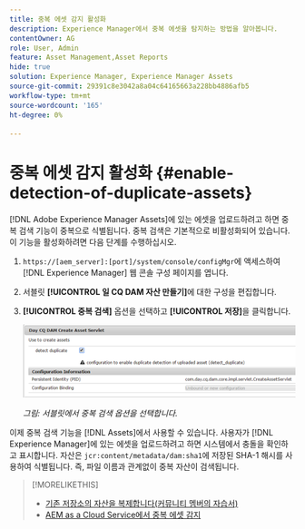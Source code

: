 ```yaml
---
title: 중복 에셋 감지 활성화
description: Experience Manager에서 중복 에셋을 탐지하는 방법을 알아봅니다.
contentOwner: AG
role: User, Admin
feature: Asset Management,Asset Reports
hide: true
solution: Experience Manager, Experience Manager Assets
source-git-commit: 29391c8e3042a8a04c64165663a228bb4886afb5
workflow-type: tm+mt
source-wordcount: '165'
ht-degree: 0%

---
```


# 중복 에셋 감지 활성화 {#enable-detection-of-duplicate-assets}

[!DNL Adobe Experience Manager Assets]에 있는 에셋을 업로드하려고 하면 중복 검색 기능이 중복으로 식별됩니다. 중복 검색은 기본적으로 비활성화되어 있습니다. 이 기능을 활성화하려면 다음 단계를 수행하십시오.

1. `https://[aem_server]:[port]/system/console/configMgr`에 액세스하여 [!DNL Experience Manager] 웹 콘솔 구성 페이지를 엽니다.
1. 서블릿 **[!UICONTROL 일 CQ DAM 자산 만들기]**&#x200B;에 대한 구성을 편집합니다.
1. **[!UICONTROL 중복 검색]** 옵션을 선택하고 **[!UICONTROL 저장]**&#x200B;을 클릭합니다.

   ![서블릿에서 중복 감지 옵션을 선택합니다](assets/chlimage_1-377.png)

   *그림: 서블릿에서 중복 검색 옵션을 선택합니다.*

이제 중복 검색 기능을 [!DNL Assets]에서 사용할 수 있습니다. 사용자가 [!DNL Experience Manager]에 있는 에셋을 업로드하려고 하면 시스템에서 충돌을 확인하고 표시합니다. 자산은 `jcr:content/metadata/dam:sha1`에 저장된 SHA-1 해시를 사용하여 식별됩니다. 즉, 파일 이름과 관계없이 중복 자산이 검색됩니다.

>[!MORELIKETHIS]
>
>* [기존 저장소의 자산을 복제합니다(커뮤니티 멤버의 자습서)](https://experience-aem.blogspot.com/2019/06/aem-65-find-duplicate-assets-binaries-in-existing-repository.html)
>* [AEM as a Cloud Service에서 중복 에셋 감지](https://experienceleague.adobe.com/docs/experience-manager-cloud-service/content/assets/admin/detect-duplicate-assets.html)
